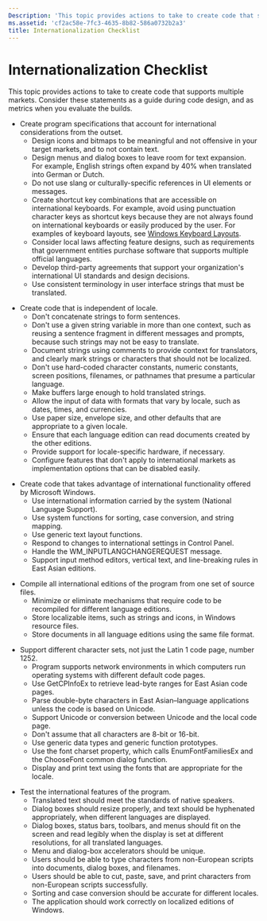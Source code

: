 ```yaml
---
Description: 'This topic provides actions to take to create code that supports multiple markets. Consider these statements as a guide during code design, and as metrics when you evaluate the builds.'
ms.assetid: 'cf2ac58e-7fc3-4635-8b82-586a0732b2a3'
title: Internationalization Checklist
---
```


# Internationalization Checklist

This topic provides actions to take to create code that supports multiple markets. Consider these statements as a guide during code design, and as metrics when you evaluate the builds.

-   Create program specifications that account for international considerations from the outset.
    -   Design icons and bitmaps to be meaningful and not offensive in your target markets, and to not contain text.
    -   Design menus and dialog boxes to leave room for text expansion. For example, English strings often expand by 40% when translated into German or Dutch.
    -   Do not use slang or culturally-specific references in UI elements or messages.
    -   Create shortcut key combinations that are accessible on international keyboards. For example, avoid using punctuation character keys as shortcut keys because they are not always found on international keyboards or easily produced by the user. For examples of keyboard layouts, see [Windows Keyboard Layouts](http://go.microsoft.com/fwlink/p/?linkid=177657).
    -   Consider local laws affecting feature designs, such as requirements that government entities purchase software that supports multiple official languages.
    -   Develop third-party agreements that support your organization's international UI standards and design decisions.
    -   Use consistent terminology in user interface strings that must be translated.

<!-- -->

-   Create code that is independent of locale.
    -   Don't concatenate strings to form sentences.
    -   Don't use a given string variable in more than one context, such as reusing a sentence fragment in different messages and prompts, because such strings may not be easy to translate.
    -   Document strings using comments to provide context for translators, and clearly mark strings or characters that should not be localized.
    -   Don't use hard-coded character constants, numeric constants, screen positions, filenames, or pathnames that presume a particular language.
    -   Make buffers large enough to hold translated strings.
    -   Allow the input of data with formats that vary by locale, such as dates, times, and currencies.
    -   Use paper size, envelope size, and other defaults that are appropriate to a given locale.
    -   Ensure that each language edition can read documents created by the other editions.
    -   Provide support for locale-specific hardware, if necessary.
    -   Configure features that don't apply to international markets as implementation options that can be disabled easily.

<!-- -->

-   Create code that takes advantage of international functionality offered by Microsoft Windows.
    -   Use international information carried by the system (National Language Support).
    -   Use system functions for sorting, case conversion, and string mapping.
    -   Use generic text layout functions.
    -   Respond to changes to international settings in Control Panel.
    -   Handle the WM\_INPUTLANGCHANGEREQUEST message.
    -   Support input method editors, vertical text, and line-breaking rules in East Asian editions.

<!-- -->

-   Compile all international editions of the program from one set of source files.
    -   Minimize or eliminate mechanisms that require code to be recompiled for different language editions.
    -   Store localizable items, such as strings and icons, in Windows resource files.
    -   Store documents in all language editions using the same file format.

<!-- -->

-   Support different character sets, not just the Latin 1 code page, number 1252.
    -   Program supports network environments in which computers run operating systems with different default code pages.
    -   Use GetCPInfoEx to retrieve lead-byte ranges for East Asian code pages.
    -   Parse double-byte characters in East Asian–language applications unless the code is based on Unicode.
    -   Support Unicode or conversion between Unicode and the local code page.
    -   Don't assume that all characters are 8-bit or 16-bit.
    -   Use generic data types and generic function prototypes.
    -   Use the font charset property, which calls EnumFontFamiliesEx and the ChooseFont common dialog function.
    -   Display and print text using the fonts that are appropriate for the locale.

<!-- -->

-   Test the international features of the program.
    -   Translated text should meet the standards of native speakers.
    -   Dialog boxes should resize properly, and text should be hyphenated appropriately, when different languages are displayed.
    -   Dialog boxes, status bars, toolbars, and menus should fit on the screen and read legibly when the display is set at different resolutions, for all translated languages.
    -   Menu and dialog-box accelerators should be unique.
    -   Users should be able to type characters from non-European scripts into documents, dialog boxes, and filenames.
    -   Users should be able to cut, paste, save, and print characters from non-European scripts successfully.
    -   Sorting and case conversion should be accurate for different locales.
    -   The application should work correctly on localized editions of Windows.

 

 



